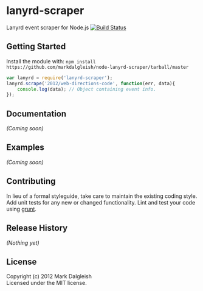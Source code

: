 # lanyrd-scraper

Lanyrd event scraper for Node.js [![Build Status](https://secure.travis-ci.org/markdalgleish/node-lanyrd-scraper.png)](http://travis-ci.org/markdalgleish/node-lanyrd-scraper)

## Getting Started
Install the module with: `npm install https://github.com/markdalgleish/node-lanyrd-scraper/tarball/master`

```javascript
var lanyrd = require('lanyrd-scraper');
lanyrd.scrape('2012/web-directions-code', function(err, data){
	console.log(data); // Object containing event info.
});
```

## Documentation
_(Coming soon)_

## Examples
_(Coming soon)_

## Contributing
In lieu of a formal styleguide, take care to maintain the existing coding style. Add unit tests for any new or changed functionality. Lint and test your code using [grunt](https://github.com/cowboy/grunt).

## Release History
_(Nothing yet)_

## License
Copyright (c) 2012 Mark Dalgleish  
Licensed under the MIT license.
